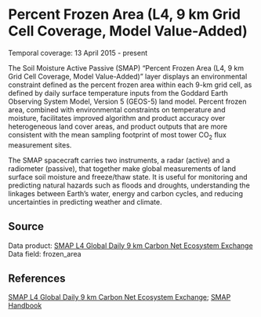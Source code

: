 # Percent Frozen Area (L4, 9 km Grid Cell Coverage, Model Value-Added)
Temporal coverage: 13 April 2015 - present

The Soil Moisture Active Passive (SMAP) “Percent Frozen Area (L4, 9 km Grid Cell Coverage, Model Value-Added)” layer displays an environmental constraint defined as the percent  frozen area within each 9-km grid cell, as defined by daily surface temperature inputs from the Goddard Earth Observing System Model, Version 5 (GEOS-5) land model. Percent frozen area, combined with environmental constraints on temperature and moisture, facilitates improved algorithm and product accuracy over heterogeneous land cover areas, and product outputs that are more consistent with the mean sampling footprint of most tower CO<sub>2</sub> flux measurement sites.

The SMAP spacecraft carries two instruments, a radar (active) and a radiometer (passive), that together make global measurements of land surface soil moisture and freeze/thaw state. It is useful for monitoring and predicting natural hazards such as floods and droughts, understanding the linkages between Earth’s water, energy and carbon cycles, and reducing uncertainties in predicting weather and climate.

## Source
Data product: [SMAP L4 Global Daily 9 km Carbon Net Ecosystem Exchange](https://nsidc.org/data/spl4cmdl/)
Data field: frozen_area

## References
[SMAP L4 Global Daily 9 km Carbon Net Ecosystem Exchange](https://nsidc.org/data/spl4cmdl/); [SMAP Handbook](https://smap.jpl.nasa.gov/files/smap2/SMAP_Handbook_FINAL_1_JULY_2014_Web.pdf)

